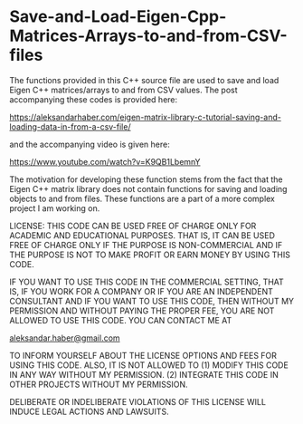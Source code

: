 # Save-and-Load-Eigen-Cpp-Matrices-Arrays-to-and-from-CSV-files
The functions provided in this C++ source file are used to save and load Eigen C++ matrices/arrays to and from CSV values. The post accompanying these codes is provided here:

https://aleksandarhaber.com/eigen-matrix-library-c-tutorial-saving-and-loading-data-in-from-a-csv-file/

and the accompanying video is given here:

https://www.youtube.com/watch?v=K9QB1LbemnY

The motivation for developing these function stems from the fact that the Eigen C++ matrix library does not contain functions for saving and loading objects to and from files. These functions are a part of a more complex project I am working on. 

LICENSE: THIS CODE CAN BE USED FREE OF CHARGE ONLY FOR ACADEMIC AND EDUCATIONAL PURPOSES. THAT IS, IT CAN BE USED FREE OF CHARGE ONLY IF THE PURPOSE IS NON-COMMERCIAL AND IF THE PURPOSE IS NOT TO MAKE PROFIT OR EARN MONEY BY USING THIS CODE.

IF YOU WANT TO USE THIS CODE IN THE COMMERCIAL SETTING, THAT IS, IF YOU WORK FOR A COMPANY OR IF YOU ARE AN INDEPENDENT
CONSULTANT AND IF YOU WANT TO USE THIS CODE, THEN WITHOUT MY PERMISSION AND WITHOUT PAYING THE PROPER FEE, YOU ARE NOT ALLOWED TO USE THIS CODE. YOU CAN CONTACT ME AT

aleksandar.haber@gmail.com

TO INFORM YOURSELF ABOUT THE LICENSE OPTIONS AND FEES FOR USING THIS CODE.
ALSO, IT IS NOT ALLOWED TO 
(1) MODIFY THIS CODE IN ANY WAY WITHOUT MY PERMISSION.
(2) INTEGRATE THIS CODE IN OTHER PROJECTS WITHOUT MY PERMISSION.

 DELIBERATE OR INDELIBERATE VIOLATIONS OF THIS LICENSE WILL INDUCE LEGAL ACTIONS AND LAWSUITS. 
